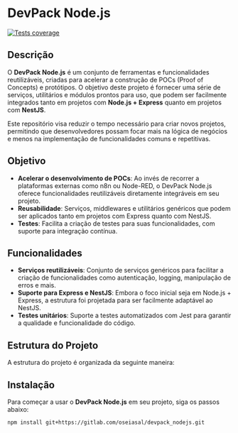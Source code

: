 # DevPack Node.js
[![Tests coverage](https://github.com/oseiasal/devpack_nodejs/actions/workflows/node.js.yml/badge.svg)](https://github.com/oseiasal/devpack_nodejs/actions/workflows/node.js.yml)

## Descrição

O **DevPack Node.js** é um conjunto de ferramentas e funcionalidades reutilizáveis, criadas para acelerar a construção de POCs (Proof of Concepts) e protótipos. O objetivo deste projeto é fornecer uma série de serviços, utilitários e módulos prontos para uso, que podem ser facilmente integrados tanto em projetos com **Node.js + Express** quanto em projetos com **NestJS**.

Este repositório visa reduzir o tempo necessário para criar novos projetos, permitindo que desenvolvedores possam focar mais na lógica de negócios e menos na implementação de funcionalidades comuns e repetitivas.

## Objetivo

- **Acelerar o desenvolvimento de POCs**: Ao invés de recorrer a plataformas externas como n8n ou Node-RED, o DevPack Node.js oferece funcionalidades reutilizáveis diretamente integráveis em seu projeto.
- **Reusabilidade**: Serviços, middlewares e utilitários genéricos que podem ser aplicados tanto em projetos com Express quanto com NestJS.
- **Testes**: Facilita a criação de testes para suas funcionalidades, com suporte para integração contínua.

## Funcionalidades

- **Serviços reutilizáveis**: Conjunto de serviços genéricos para facilitar a criação de funcionalidades como autenticação, logging, manipulação de erros e mais.
- **Suporte para Express e NestJS**: Embora o foco inicial seja em Node.js + Express, a estrutura foi projetada para ser facilmente adaptável ao NestJS.
- **Testes unitários**: Suporte a testes automatizados com Jest para garantir a qualidade e funcionalidade do código.

## Estrutura do Projeto

A estrutura do projeto é organizada da seguinte maneira:


## Instalação

Para começar a usar o **DevPack Node.js** em seu projeto, siga os passos abaixo:

```
npm install git+https://gitlab.com/oseiasal/devpack_nodejs.git
```

